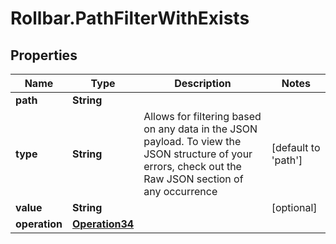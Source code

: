 # Rollbar.PathFilterWithExists

## Properties

Name | Type | Description | Notes
------------ | ------------- | ------------- | -------------
**path** | **String** |  | 
**type** | **String** | Allows for filtering based on any data in the JSON payload. To view the JSON structure of your errors, check out the Raw JSON section of any occurrence | [default to &#39;path&#39;]
**value** | **String** |  | [optional] 
**operation** | [**Operation34**](Operation34.md) |  | 


